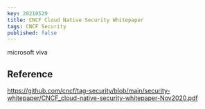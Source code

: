 ```yaml
---
key: 20210529
title: CNCF Cloud Native Security Whitepaper
tags: CNCF Security
published: false
---
```



microsoft viva

## Reference

https://github.com/cncf/tag-security/blob/main/security-whitepaper/CNCF_cloud-native-security-whitepaper-Nov2020.pdf